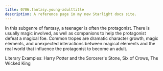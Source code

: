 ```yaml
---
title: 0706.fantasy.young-adulttitle
description: A reference page in my new Starlight docs site.
---
```

In this subgenre of fantasy, 
a teenager is often the protagonist. 
There is usually magic involved, 
as well as companions to help the protagonist defeat a magical foe. 
Common tropes are dramatic character growth, 
magic elements, and unexpected interactions 
between magical elements and the real world that influence the protagonist to become an adult. 

Literary Examples: Harry Potter and the Sorcerer's Stone, Six of Crows, The Wicked King
